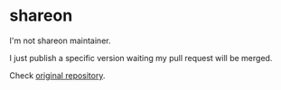 # shareon

I'm not shareon maintainer.

I just publish a specific version waiting my pull request will be merged.

Check [original repository](https://github.com/NickKaramoff/shareon).